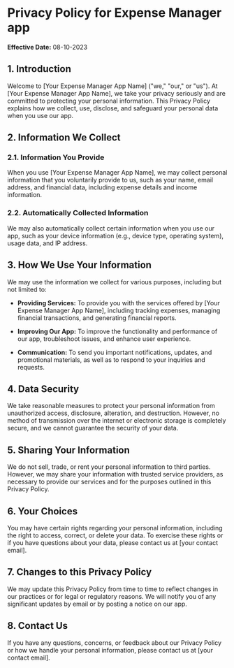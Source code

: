 # Privacy Policy for Expense Manager app

**Effective Date:** 08-10-2023

## 1. Introduction

Welcome to [Your Expense Manager App Name] ("we," "our," or "us"). At [Your Expense Manager App Name], we take your privacy seriously and are committed to protecting your personal information. This Privacy Policy explains how we collect, use, disclose, and safeguard your personal data when you use our app.

## 2. Information We Collect

### 2.1. Information You Provide

When you use [Your Expense Manager App Name], we may collect personal information that you voluntarily provide to us, such as your name, email address, and financial data, including expense details and income information.

### 2.2. Automatically Collected Information

We may also automatically collect certain information when you use our app, such as your device information (e.g., device type, operating system), usage data, and IP address.

## 3. How We Use Your Information

We may use the information we collect for various purposes, including but not limited to:

- **Providing Services:** To provide you with the services offered by [Your Expense Manager App Name], including tracking expenses, managing financial transactions, and generating financial reports.

- **Improving Our App:** To improve the functionality and performance of our app, troubleshoot issues, and enhance user experience.

- **Communication:** To send you important notifications, updates, and promotional materials, as well as to respond to your inquiries and requests.

## 4. Data Security

We take reasonable measures to protect your personal information from unauthorized access, disclosure, alteration, and destruction. However, no method of transmission over the internet or electronic storage is completely secure, and we cannot guarantee the security of your data.

## 5. Sharing Your Information

We do not sell, trade, or rent your personal information to third parties. However, we may share your information with trusted service providers, as necessary to provide our services and for the purposes outlined in this Privacy Policy.

## 6. Your Choices

You may have certain rights regarding your personal information, including the right to access, correct, or delete your data. To exercise these rights or if you have questions about your data, please contact us at [your contact email].

## 7. Changes to this Privacy Policy

We may update this Privacy Policy from time to time to reflect changes in our practices or for legal or regulatory reasons. We will notify you of any significant updates by email or by posting a notice on our app.

## 8. Contact Us

If you have any questions, concerns, or feedback about our Privacy Policy or how we handle your personal information, please contact us at [your contact email].
